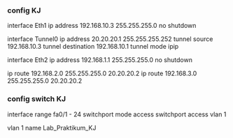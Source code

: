 ### config KJ

interface Eth1
 ip address 192.168.10.3 255.255.255.0
 no shutdown

interface Tunnel0
 ip address 20.20.20.1 255.255.255.252
 tunnel source 192.168.10.3
 tunnel destination 192.168.10.1
 tunnel mode ipip

interface Eth2
 ip address 192.168.1.1 255.255.255.0
 no shutdown

ip route 192.168.2.0 255.255.255.0 20.20.20.2
ip route 192.168.3.0 255.255.255.0 20.20.20.2

### config switch KJ

interface range fa0/1 - 24
 switchport mode access
 switchport access vlan 1

vlan 1
 name Lab_Praktikum_KJ